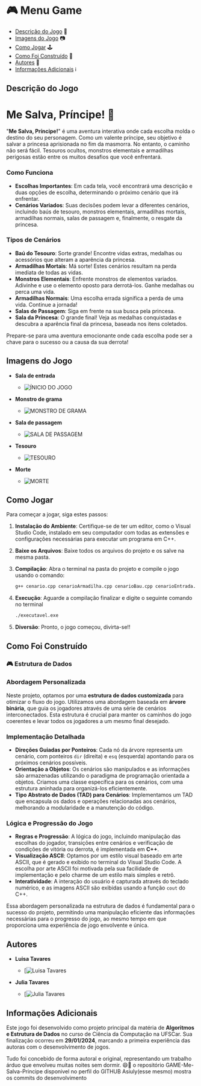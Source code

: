# :video_game: Menu Game

+ [Descrição do Jogo](#descrição-do-jogo) 📖
+ [Imagens do Jogo](#imagens-do-jogo) 📷
+ [Como Jogar](#como-jogar) 🕹️
+ [Como Foi Construído](#como-foi-construído) 🔨
+ [Autores](#autores) 👥
+ [Informações Adicionais](#informações-adicionais) ℹ️

## Descrição do Jogo
# Me Salva, Príncipe! :crown:

"**Me Salva, Príncipe!**" é uma aventura interativa onde cada escolha molda o destino do seu personagem. Como um valente príncipe, seu objetivo é salvar a princesa aprisionada no fim da masmorra. No entanto, o caminho não será fácil. Tesouros ocultos, monstros elementais e armadilhas perigosas estão entre os muitos desafios que você enfrentará.

### Como Funciona
- **Escolhas Importantes**: Em cada tela, você encontrará uma descrição e duas opções de escolha, determinando o próximo cenário que irá enfrentar.
- **Cenários Variados**: Suas decisões podem levar a diferentes cenários, incluindo baús de tesouro, monstros elementais, armadilhas mortais, armadilhas normais, salas de passagem e, finalmente, o resgate da princesa.

### Tipos de Cenários

- **Baú do Tesouro**: Sorte grande! Encontre vidas extras, medalhas ou acessórios que alteram a aparência da princesa.
- **Armadilhas Mortais**: Má sorte! Estes cenários resultam na perda imediata de todas as vidas.
- **Monstros Elementais**: Enfrente monstros de elementos variados. Adivinhe e use o elemento oposto para derrotá-los. Ganhe medalhas ou perca uma vida.
- **Armadilhas Normais**: Uma escolha errada significa a perda de uma vida. Continue a jornada!
- **Salas de Passagem**: Siga em frente na sua busca pela princesa.
- **Sala da Princesa**: O grande final! Veja as medalhas conquistadas e descubra a aparência final da princesa, baseada nos itens coletados.

Prepare-se para uma aventura emocionante onde cada escolha pode ser a chave para o sucesso ou a causa da sua derrota! 

## Imagens do Jogo

- **Sala de entrada**
   - ![ÍNICIO DO JOGO](./imagens/sala_entrada.png)

- **Monstro de grama**
   - ![MONSTRO DE GRAMA](./imagens/monstro_grama.png)

- **Sala de passagem**
   - ![SALA DE PASSAGEM](./imagens/sala_passagem.png)

- **Tesouro**
   - ![TESOURO](./imagens/tesouro.png)

- **Morte**
   - ![MORTE](./imagens/morte.png)

## Como Jogar

Para começar a jogar, siga estes passos:

1. **Instalação do Ambiente**: Certifique-se de ter um editor, como o Visual Studio Code, instalado em seu computador com todas as extensões e configurações necessárias para executar um programa em C++.

2. **Baixe os Arquivos**: Baixe todos os arquivos do projeto e os salve na mesma pasta.

3. **Compilação**: Abra o terminal na pasta do projeto e compile o jogo usando o comando:

   ```bash
   g++ cenario.cpp cenarioArmadilha.cpp cenarioBau.cpp cenarioEntrada.cpp cenarioMonstro.cpp cenarioMortal.cpp cenarioPassagem.cpp cenarioPrincesa.cpp jogador.cpp monstro.cpp main.cpp -o executavel.exe

4. **Execução**: Aguarde a compilação finalizar e digite o seguinte comando no terminal

   ```bash
   ./executavel.exe

5. **Diversão**: Pronto, o jogo começou, divirta-se!!

## Como Foi Construído
### 🎮 Estrutura de Dados

### Abordagem Personalizada
Neste projeto, optamos por uma **estrutura de dados customizada** para otimizar o fluxo do jogo. Utilizamos uma abordagem baseada em **árvore binária**, que guia os jogadores através de uma série de cenários interconectados. Esta estrutura é crucial para manter os caminhos do jogo coerentes e levar todos os jogadores a um mesmo final desejado.

### Implementação Detalhada
- **Direções Guiadas por Ponteiros**: Cada nó da árvore representa um cenário, com ponteiros `dir` (direita) e `esq` (esquerda) apontando para os próximos cenários possíveis.
- **Orientação a Objetos**: Os cenários são manipulados e as informações são armazenadas utilizando o paradigma de programação orientada a objetos. Criamos uma classe específica para os cenários, com uma estrutura aninhada para organizá-los eficientemente.
- **Tipo Abstrato de Dados (TAD) para Cenários**: Implementamos um TAD que encapsula os dados e operações relacionadas aos cenários, melhorando a modularidade e a manutenção do código.

### Lógica e Progressão do Jogo
- **Regras e Progressão**: A lógica do jogo, incluindo manipulação das escolhas do jogador, transições entre cenários e verificação de condições de vitória ou derrota, é implementada em **C++**.
- **Visualização ASCII**: Optamos por um estilo visual baseado em arte ASCII, que é gerado e exibido no terminal do Visual Studio Code. A escolha por arte ASCII foi motivada pela sua facilidade de implementação e pelo charme de um estilo mais simples e retrô.
- **Interatividade**: A interação do usuário é capturada através do teclado numérico, e as imagens ASCII são exibidas usando a função `cout` do C++.

Essa abordagem personalizada na estrutura de dados é fundamental para o sucesso do projeto, permitindo uma manipulação eficiente das informações necessárias para o progresso do jogo, ao mesmo tempo em que proporciona uma experiência de jogo envolvente e única.


## Autores

- **Luisa Tavares**
  - [![Luisa Tavares](./imagens/luisa_foto.jpg)

- **Julia Tavares**
  - [![Julia Tavares](./imagens/julia_foto.jpg)


## Informações Adicionais

Este jogo foi desenvolvido como projeto principal da matéria de **Algoritmos e Estrutura de Dados** no curso de Ciência da Computação na UFSCar. 
Sua finalização ocorreu em **29/01/2024**, marcando a primeira experiência das autoras com o desenvolvimento de jogos.

Tudo foi concebido de forma autoral e original, representando um trabalho árduo que envolveu muitas noites sem dormir. 😄🌙
o repositório GAME-Me-Salva-Principe disponivel no perfil do GITHUB Asiuly(esse mesmo) mostra os commits do desenvolvimento

